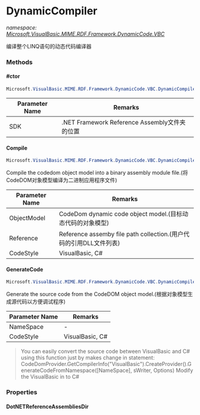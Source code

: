 ﻿# DynamicCompiler
_namespace: <a href="#" onClick="load('/docs/Microsoft.VisualBasic.MIME.RDF.Framework.DynamicCode.VBC/index.md')">Microsoft.VisualBasic.MIME.RDF.Framework.DynamicCode.VBC</a>_

编译整个LINQ语句的动态代码编译器



### Methods

#### #ctor
```csharp
Microsoft.VisualBasic.MIME.RDF.Framework.DynamicCode.VBC.DynamicCompiler.#ctor(System.String)
```


|Parameter Name|Remarks|
|--------------|-------|
|SDK|.NET Framework Reference Assembly文件夹的位置|


#### Compile
```csharp
Microsoft.VisualBasic.MIME.RDF.Framework.DynamicCode.VBC.DynamicCompiler.Compile(System.CodeDom.CodeCompileUnit,System.String[],System.String)
```
Compile the codedom object model into a binary assembly module file.(将CodeDOM对象模型编译为二进制应用程序文件)

|Parameter Name|Remarks|
|--------------|-------|
|ObjectModel|CodeDom dynamic code object model.(目标动态代码的对象模型)|
|Reference|Reference assemby file path collection.(用户代码的引用DLL文件列表)|
|CodeStyle|VisualBasic, C#|


#### GenerateCode
```csharp
Microsoft.VisualBasic.MIME.RDF.Framework.DynamicCode.VBC.DynamicCompiler.GenerateCode(System.CodeDom.CodeNamespace,System.String)
```
Generate the source code from the CodeDOM object model.(根据对象模型生成源代码以方便调试程序)

|Parameter Name|Remarks|
|--------------|-------|
|NameSpace|-|
|CodeStyle|VisualBasic, C#|

> 
>  You can easily convert the source code between VisualBasic and C# using this function just by makes change in statement: 
>  CodeDomProvider.GetCompilerInfo("VisualBasic").CreateProvider().GenerateCodeFromNamespace([NameSpace], sWriter, Options)
>  Modify the VisualBasic in to C#
>  


### Properties

#### DotNETReferenceAssembliesDir

